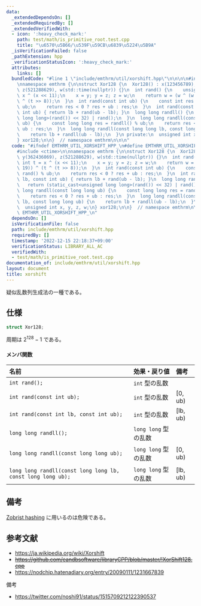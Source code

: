 ```yaml
---
data:
  _extendedDependsOn: []
  _extendedRequiredBy: []
  _extendedVerifiedWith:
  - icon: ':heavy_check_mark:'
    path: test/math/is_primitive_root.test.cpp
    title: "\u6570\u5B66/\u539F\u59CB\u6839\u5224\u5B9A"
  _isVerificationFailed: false
  _pathExtension: hpp
  _verificationStatusIcon: ':heavy_check_mark:'
  attributes:
    links: []
  bundledCode: "#line 1 \"include/emthrm/util/xorshift.hpp\"\n\n\n\n#include <ctime>\n\
    \nnamespace emthrm {\n\nstruct Xor128 {\n  Xor128() : x(123456789), y(362436069),\
    \ z(521288629), w(std::time(nullptr)) {}\n  int rand() {\n    unsigned int t =\
    \ x ^ (x << 11);\n    x = y; y = z; z = w;\n    return w = (w ^ (w >> 19)) ^ (t\
    \ ^ (t >> 8));\n  }\n  int rand(const int ub) {\n    const int res = rand() %\
    \ ub;\n    return res < 0 ? res + ub : res;\n  }\n  int rand(const int lb, const\
    \ int ub) { return lb + rand(ub - lb); }\n  long long randll() {\n    return (static_cast<unsigned\
    \ long long>(rand()) << 32) | rand();\n  }\n  long long randll(const long long\
    \ ub) {\n    const long long res = randll() % ub;\n    return res < 0 ? res +\
    \ ub : res;\n  }\n  long long randll(const long long lb, const long long ub) {\n\
    \    return lb + randll(ub - lb);\n  }\n private:\n  unsigned int x, y, z, w;\n\
    } xor128;\n\n}  // namespace emthrm\n\n\n"
  code: "#ifndef EMTHRM_UTIL_XORSHIFT_HPP_\n#define EMTHRM_UTIL_XORSHIFT_HPP_\n\n\
    #include <ctime>\n\nnamespace emthrm {\n\nstruct Xor128 {\n  Xor128() : x(123456789),\
    \ y(362436069), z(521288629), w(std::time(nullptr)) {}\n  int rand() {\n    unsigned\
    \ int t = x ^ (x << 11);\n    x = y; y = z; z = w;\n    return w = (w ^ (w >>\
    \ 19)) ^ (t ^ (t >> 8));\n  }\n  int rand(const int ub) {\n    const int res =\
    \ rand() % ub;\n    return res < 0 ? res + ub : res;\n  }\n  int rand(const int\
    \ lb, const int ub) { return lb + rand(ub - lb); }\n  long long randll() {\n \
    \   return (static_cast<unsigned long long>(rand()) << 32) | rand();\n  }\n  long\
    \ long randll(const long long ub) {\n    const long long res = randll() % ub;\n\
    \    return res < 0 ? res + ub : res;\n  }\n  long long randll(const long long\
    \ lb, const long long ub) {\n    return lb + randll(ub - lb);\n  }\n private:\n\
    \  unsigned int x, y, z, w;\n} xor128;\n\n}  // namespace emthrm\n\n#endif  //\
    \ EMTHRM_UTIL_XORSHIFT_HPP_\n"
  dependsOn: []
  isVerificationFile: false
  path: include/emthrm/util/xorshift.hpp
  requiredBy: []
  timestamp: '2022-12-15 22:18:37+09:00'
  verificationStatus: LIBRARY_ALL_AC
  verifiedWith:
  - test/math/is_primitive_root.test.cpp
documentation_of: include/emthrm/util/xorshift.hpp
layout: document
title: xorshift
---
```


疑似乱数列生成法の一種である。


## 仕様

```cpp
struct Xor128;
```

周期は $2^{128} - 1$ である。

#### メンバ関数

|名前|効果・戻り値|備考|
|:--|:--|:--|
|`int rand();`|`int` 型の乱数||
|`int rand(const int ub);`|`int` 型の乱数|$[0, \mathrm{ub})$|
|`int rand(const int lb, const int ub);`|`int` 型の乱数|$[\mathrm{lb}, \mathrm{ub})$|
|`long long randll();`|`long long` 型の乱数||
|`long long randll(const long long ub);`|`long long` 型の乱数|$[0, \mathrm{ub})$|
|`long long randll(const long long lb, const long long ub);`|`long long` 型の乱数|$[\mathrm{lb}, \mathrm{ub})$|


## 備考

[Zobrist hashing](https://en.wikipedia.org/wiki/Zobrist_hashing) に用いるのは危険である。


## 参考文献

- https://ja.wikipedia.org/wiki/Xorshift
- ~~https://github.com/eandbsoftware/libraryCPP/blob/master/!XorShift128.cpp~~
- https://nodchip.hatenadiary.org/entry/20090111/1231667839

備考
- https://twitter.com/noshi91/status/1515709212122390537

